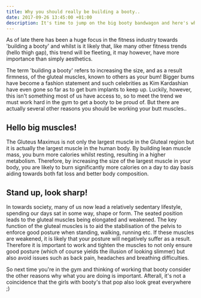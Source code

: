 ```yaml
---
title: Why you should really be building a booty..
date: 2017-09-26 13:45:00 +01:00
description: It's time to jump on the big booty bandwagon and here's why.
---
```


As of late there has been a huge focus in the fitness industry towards 'building a booty' and whilst is it likely that, like many other fitness trends (hello thigh gap), this trend will be fleeting, it may however, have more importance than simply aesthetics.

The term 'building a booty' refers to increasing the size, and as a result firmness, of the gluteal muscles, known to others as your bum! Bigger bums have become a fashion statement and such celebrities as Kim Kardashian have even gone so far as to get bum implants to keep up. Luckily, however, this isn't something most of us have access to, so to meet the trend we must work hard in the gym to get a booty to be proud of. But there are actually several other reasons you should be working your butt muscles..

## Hello big muscles!
The Gluteus Maximus is not only the largest muscle in the Gluteal region but it is actually the largest muscle in the human body. By building lean muscle mass, you burn more calories whilst resting, resulting in a higher metabolism. Therefore, by increasing the size of the largest muscle in your body, you are likely to burn significantly more calories on a day to day basis aiding towards both fat loss and better body composition.

## Stand up, look sharp!
In towards society, many of us now lead a relatively sedentary lifestyle, spending our days sat in some way, shape or form. The seated position leads to the gluteal muscles being elongated and weakened. The key function of the gluteal muscles is to aid the stabilisation of the pelvis to enforce good posture when standing, walking, running etc. If these muscles are weakened, it is likely that your posture will negatively suffer as a result. Therefore it is important to work and tighten the muscles to not only ensure good posture (which of course yields the illusion of looking slimmer) but also avoid issues such as back pain, headaches and breathing difficulties.

So next time you're in the gym and thinking of working that booty consider the other reasons why what you are doing is important. Afterall, it's not a coincidence that the girls with booty's that pop also look great everywhere ;)

